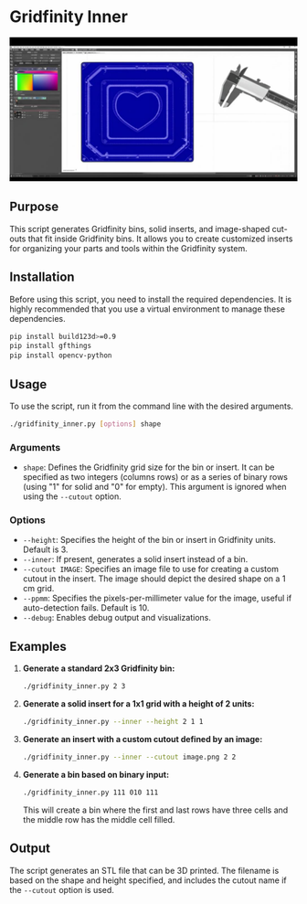 # Gridfinity Inner

[![Banner Image](banner.jpg)](banner.jpg)

## Purpose

This script generates Gridfinity bins, solid inserts, and image-shaped cut-outs that fit inside Gridfinity bins. It allows you to create customized inserts for organizing your parts and tools within the Gridfinity system.

## Installation

Before using this script, you need to install the required dependencies.  It is highly recommended that you use a virtual environment to manage these dependencies.

```bash
pip install build123d>=0.9
pip install gfthings
pip install opencv-python
```

## Usage

To use the script, run it from the command line with the desired arguments.

```bash
./gridfinity_inner.py [options] shape
```

### Arguments

*   `shape`: Defines the Gridfinity grid size for the bin or insert. It can be specified as two integers (columns rows) or as a series of binary rows (using "1" for solid and "0" for empty). This argument is ignored when using the `--cutout` option.

### Options

*   `--height`: Specifies the height of the bin or insert in Gridfinity units. Default is 3.
*   `--inner`: If present, generates a solid insert instead of a bin.
*   `--cutout IMAGE`: Specifies an image file to use for creating a custom cutout in the insert. The image should depict the desired shape on a 1 cm grid.
*   `--ppmm`: Specifies the pixels-per-millimeter value for the image, useful if auto-detection fails. Default is 10.
*   `--debug`: Enables debug output and visualizations.

## Examples

1.  **Generate a standard 2x3 Gridfinity bin:**

    ```bash
    ./gridfinity_inner.py 2 3
    ```

2.  **Generate a solid insert for a 1x1 grid with a height of 2 units:**

    ```bash
    ./gridfinity_inner.py --inner --height 2 1 1
    ```

3.  **Generate an insert with a custom cutout defined by an image:**

    ```bash
    ./gridfinity_inner.py --inner --cutout image.png 2 2
    ```

4.  **Generate a bin based on binary input:**

    ```bash
    ./gridfinity_inner.py 111 010 111
    ```

    This will create a bin where the first and last rows have three cells and the middle row has the middle cell filled.

## Output

The script generates an STL file that can be 3D printed. The filename is based on the shape and height specified, and includes the cutout name if the `--cutout` option is used.
